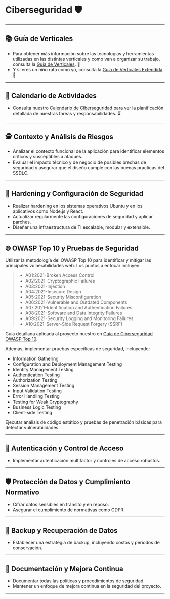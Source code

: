 # Ciberseguridad 🛡️

---

## 📚 Guía de Verticales
- Para obtener más información sobre las tecnologías y herramientas utilizadas en las distintas verticales y como van a organizar su trabajo, consulta la [Guía de Verticales](README_Dependencies/Guia_Verticales_Simple.md). 📖
- Y si eres un niño rata como yo, consulta la [Guía de Verticales Extendida](README_Dependencies/Guia_Verticales_Rata.md). 🐀

---

## 📅 Calendario de Actividades
- Consulta nuestro [Calendario de Ciberseguridad](README_Dependencies/Calendario.md) para ver la planificación detallada de nuestras tareas y responsabilidades. ⏳

---

## 🕵️ Contexto y Análisis de Riesgos
- Analizar el contexto funcional de la aplicación para identificar elementos críticos y susceptibles a ataques.
- Evaluar el impacto técnico y de negocio de posibles brechas de seguridad y asegurar que el diseño cumple con las buenas prácticas del SSDLC.

---

## 🔐 Hardening y Configuración de Seguridad
- Realizar hardening en los sistemas operativos Ubuntu y en los aplicativos como Node.js y React.
- Actualizar regularmente las configuraciones de seguridad y aplicar parches.
- Diseñar una infraestructura de TI escalable, modular y extensible.

---

## 🌐 OWASP Top 10 y Pruebas de Seguridad
Utilizar la metodología del OWASP Top 10 para identificar y mitigar las principales vulnerabilidades web. Los puntos a enfocar incluyen:
> - A01:2021-Broken Access Control
> - A02:2021-Cryptographic Failures
> - A03:2021-Injection
> - A04:2021-Insecure Design
> - A05:2021-Security Misconfiguration
> - A06:2021-Vulnerable and Outdated Components
> - A07:2021-Identification and Authentication Failures
> - A08:2021-Software and Data Integrity Failures
> - A09:2021-Security Logging and Monitoring Failures
> - A10:2021-Server-Side Request Forgery (SSRF)

Guía detallada aplicada al proyecto nuestro en [Guía de Ciberseguridad OWASP Top 10](README_Dependencies/OWASP10_Guide.md).

Además, implementar pruebas específicas de seguridad, incluyendo:
- Information Gathering
- Configuration and Deployment Management Testing
- Identity Management Testing
- Authentication Testing
- Authorization Testing
- Session Management Testing
- Input Validation Testing
- Error Handling Testing
- Testing for Weak Cryptography
- Business Logic Testing
- Client-side Testing

Ejecutar análisis de código estático y pruebas de penetración básicas para detectar vulnerabilidades.

---

## 🚪 Autenticación y Control de Acceso
- Implementar autenticación multifactor y controles de acceso robustos.

---

## 🛡️ Protección de Datos y Cumplimiento Normativo
- Cifrar datos sensibles en tránsito y en reposo.
- Asegurar el cumplimiento de normativas como GDPR.

---

## 💾 Backup y Recuperación de Datos
- Establecer una estrategia de backup, incluyendo costos y periodos de conservación.

---

## 📝 Documentación y Mejora Continua
- Documentar todas las políticas y procedimientos de seguridad.
- Mantener un enfoque de mejora continua en la seguridad del proyecto.

---

